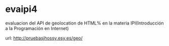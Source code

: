 evaipi4
=======

evaluacion del API de geolocation de HTML% en la materia IPI(Introducción a la Programación en Internet)

url: http://pruebasjhossy.esy.es/geo/
